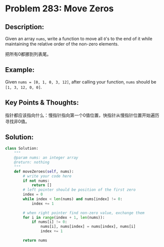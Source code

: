 # Problem 283: Move Zeros

## Description:

Given an array `nums`, write a function to move all `0`'s to the end of it while maintaining the relative order of the non-zero elements.

把所有0都挪到列表尾。

## Example:

Given `nums = [0, 1, 0, 3, 12]`, after calling your function, `nums` should be `[1, 3, 12, 0, 0]`.

## Key Points & Thoughts:

指针都应该指向什么：慢指针指向第一个0值位置，快指针从慢指针位置开始遍历寻找非0值。

## Solution:

```python
class Solution:
    """
    @param nums: an integer array
    @return: nothing
    """
    def moveZeroes(self, nums):
        # write your code here
        if not nums:
            return []
        # left pointer should be position of the first zero
        index = 0
        while index < len(nums) and nums[index] != 0:
            index += 1
        
        # when right pointer find non-zero value, exchange them
        for i in range(index + 1, len(nums)):
            if nums[i] != 0:
                nums[i], nums[index] = nums[index], nums[i]
                index += 1
        
        return nums
            
```

